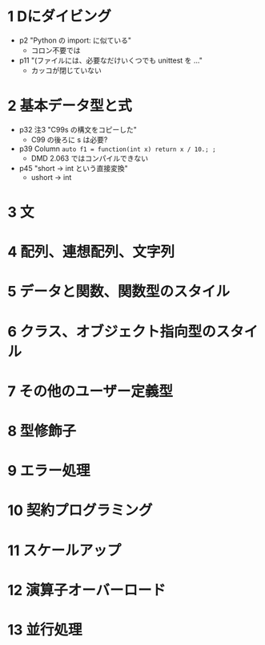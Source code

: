 # 1 Dにダイビング

- p2 "Python の import: に似ている"
    - コロン不要では
- p11 "(ファイルには、必要なだけいくつでも unittest を ..."
    - カッコが閉じていない

# 2 基本データ型と式

- p32 注3 "C99s の構文をコピーした"
    - C99 の後ろに s は必要?
- p39 Column `auto f1 = function(int x) return x / 10.; ;`
    - DMD 2.063 ではコンパイルできない
- p45 "short → int という直接変換" 
    - ushort → int

# 3 文
# 4 配列、連想配列、文字列
# 5 データと関数、関数型のスタイル
# 6 クラス、オブジェクト指向型のスタイル
# 7 その他のユーザー定義型
# 8 型修飾子
# 9 エラー処理
# 10 契約プログラミング
# 11 スケールアップ
# 12 演算子オーバーロード
# 13 並行処理
